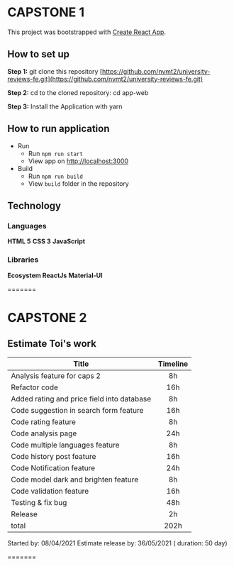 # CAPSTONE 1

This project was bootstrapped with [Create React App](https://github.com/facebook/create-react-app).

## How to set up

**Step 1:** git clone this repository [https://github.com/nvmt2/university-reviews-fe.git](https://github.com/nvmt2/university-reviews-fe.git)

**Step 2:** cd to the cloned repository: cd app-web

**Step 3:** Install the Application with yarn

## How to run application

- Run
  - Run `npm run start`
  - View app on [http://localhost:3000](http://localhost:3000)
- Build
  - Run `npm run build`
  - View `build` folder in the repository

## Technology

### Languages

**HTML 5**
**CSS 3**
**JavaScript**

### Libraries

**Ecosystem ReactJs**
**Material-UI**

=======

# CAPSTONE 2

## Estimate Toi's work

| Title                                      | Timeline |
| ------------------------------------------ | :------: |
| Analysis feature for caps 2                |    8h    |
| Refactor code                              |   16h    |
| Added rating and price field into database |    8h    |
| Code suggestion in search form feature     |   16h    |
| Code rating feature                        |    8h    |
| Code analysis page                         |   24h    |
| Code multiple languages feature            |    8h    |
| Code history post feature                  |   16h    |
| Code Notification feature                  |   24h    |
| Code model dark and brighten feature       |    8h    |
| Code validation feature                    |   16h    |
| Testing & fix bug                          |   48h    |
| Release                                    |    2h    |
| total                                      |   202h   |

Started by: 08/04/2021
Estimate release by: 36/05/2021 ( duration: 50 day)

=======
